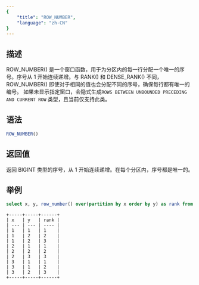 ```yaml
---
{
    "title": "ROW_NUMBER",
    "language": "zh-CN"
}
---
```


## 描述

ROW_NUMBER() 是一个窗口函数，用于为分区内的每一行分配一个唯一的序号。序号从 1 开始连续递增。与 RANK() 和 DENSE_RANK() 不同，ROW_NUMBER() 即使对于相同的值也会分配不同的序号，确保每行都有唯一的编号。
如果未显示指定窗口，会隐式生成`ROWS BETWEEN UNBOUNDED PRECEDING AND CURRENT ROW` 类型，且当前仅支持此类。


## 语法

```sql
ROW_NUMBER()
```

## 返回值

返回 BIGINT 类型的序号，从 1 开始连续递增。在每个分区内，序号都是唯一的。

## 举例

```sql
select x, y, row_number() over(partition by x order by y) as rank from int_t;
```

```text
+-----+-----+------+
| x   | y   | rank |
| --- | --- | ---- |
| 1   | 1   | 1    |
| 1   | 2   | 2    |
| 1   | 2   | 3    |
| 2   | 1   | 1    |
| 2   | 2   | 2    |
| 2   | 3   | 3    |
| 3   | 1   | 1    |
| 3   | 1   | 2    |
| 3   | 2   | 3    |
+-----+-----+------+
```
